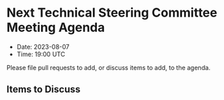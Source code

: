 # Next Technical Steering Committee Meeting Agenda

- Date: 2023-08-07
- Time: 19:00 UTC

Please file pull requests to add, or discuss items to add, to the agenda.

## Items to Discuss
